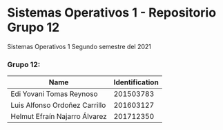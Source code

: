 # Sistemas Operativos 1 - Repositorio Grupo 12
Sistemas Operativos 1 
Segundo semestre del 2021
### Grupo 12:
|Name|Identification|
|---|---|
|Edi Yovani Tomas Reynoso|201503783|
|Luis Alfonso Ordoñez Carrillo|201603127|
|Helmut Efraín Najarro Álvarez|201712350|
